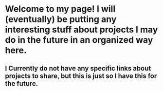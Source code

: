 # Welcome to my page! I will (eventually) be putting any interesting stuff about projects I may do in the future in an organized way here. 
## I Currently do not have any specific links about projects to share, but this is just so I have this for the future.
